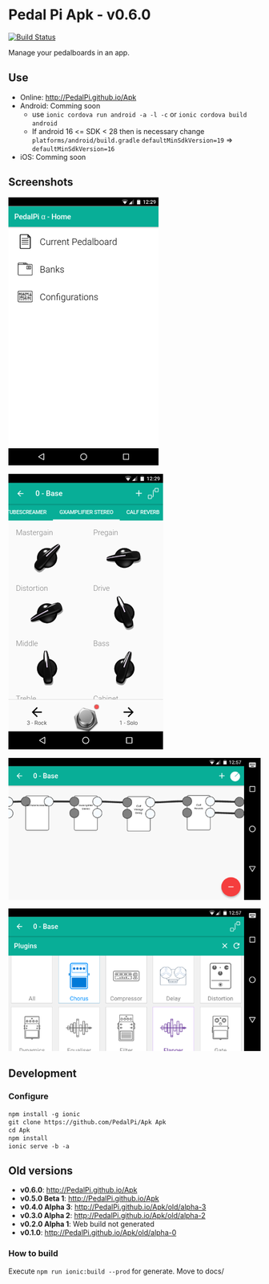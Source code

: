 # Pedal Pi Apk - v0.6.0

[![Build Status](https://travis-ci.org/PedalPi/Apk.svg?branch=master)](https://travis-ci.org/PedalPi/Apk)

Manage your pedalboards in an app.

## Use

* Online: http://PedalPi.github.io/Apk
* Android: Comming soon
  * use `ionic cordova run android -a -l -c` or `ionic cordova build android`
  * If android 16 <= SDK < 28 then is necessary change `platforms/android/build.gradle` `defaultMinSdkVersion=19` => `defaultMinSdkVersion=16`
* iOS: Comming soon

## Screenshots

![Home page with current pedalboard, banks and configurations options](docs/images/home.png)

![Effect GxAmplifier Stereo focused. Your parameters are listed](docs/images/effect-parameters.png)

![Pedalboard connections page](docs/images/connections.png)

![Plugins categories](docs/images/plugins-categories.png)

## Development

### Configure

```
npm install -g ionic
git clone https://github.com/PedalPi/Apk Apk
cd Apk
npm install
ionic serve -b -a
```

## Old versions

* **v0.6.0**: http://PedalPi.github.io/Apk
* **v0.5.0 Beta 1**: http://PedalPi.github.io/Apk
* **v0.4.0 Alpha 3**: http://PedalPi.github.io/Apk/old/alpha-3
* **v0.3.0 Alpha 2**: http://PedalPi.github.io/Apk/old/alpha-2
* **v0.2.0 Alpha 1**: Web build not generated
* **v0.1.0**: http://PedalPi.github.io/Apk/old/alpha-0

### How to build

Execute `npm run ionic:build --prod` for generate.
Move to docs/
